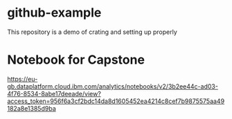 # github-example
This repository is a demo of crating and setting up properly

# Notebook for Capstone

https://eu-gb.dataplatform.cloud.ibm.com/analytics/notebooks/v2/3b2ee44c-ad03-4f76-8534-8abe17deeade/view?access_token=956f6a3cf2bdc14da8d1605452ea4214c8cef7b9875575aa49182a8e1385d9ba
